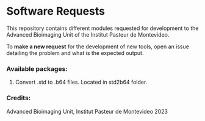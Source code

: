 # Software Requests

This repository contains different modules requested for development to the Advanced Bioimaging Unit of the Institut Pasteur de Montevideo.

To **make a new request** for the development of new tools, open an issue detailing the problem and what is the expected output.

### Available packages:

1. Convert .std to .b64 files. Located in std2b64 folder. 





### Credits:

Advanced Bioimaging Unit, Institut Pasteur de Montevideo 2023
